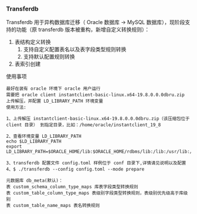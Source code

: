 ### Transferdb

Transferdb 用于异构数据库迁移（ Oracle 数据库 -> MySQL 数据库），现阶段支持的功能（原 transferdb 版本被重构，新增自定义转换规则）：

1. 表结构定义转换
   1. 支持自定义配置表名以及表字段类型规则转换
   2. 支持默认配置规则转换
2. 表索引创建

使用事项

```
最好在装有 oracle 环境下 oracle 用户运行
需要把 oracle client instantclient-basic-linux.x64-19.8.0.0.0dbru.zip 上传解压，并配置 LD_LIBRARY_PATH 环境变量
使用方法:

1、上传解压 instantclient-basic-linux.x64-19.8.0.0.0dbru.zip（该压缩包位于 client 目录） 到指定目录，比如：/home/oracle/instantclient_19_8  

2、查看环境变量 LD_LIBRARY_PATH
echo $LD_LIBRARY_PATH
export LD_LIBRARY_PATH=$ORACLE_HOME/lib:$ORACLE_HOME/rdbms/lib:/lib:/usr/lib:/home/oracle/instantclient_19_8 

3、transferdb 配置文件 config.toml 样例位于 conf 目录下,详情请见说明以及配置
4、$ ./transferdb --config config.toml --mode prepare

元数据库 db_meta(默认)：
表 custom_schema_column_type_maps 库表字段类型转换规则
表 custom_table_column_type_maps 表级别字段类型转换规则，表级别优先级高于库级别
表 custom_table_name_maps 表名转换规则
```







